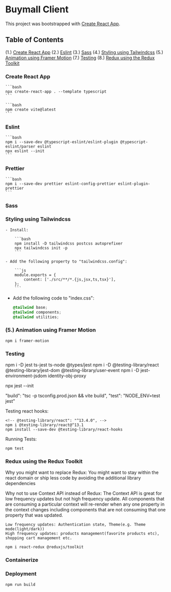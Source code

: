 # Buymall Client

This project was bootstrapped with [Create React App](https://github.com/facebook/create-react-app).

## Table of Contents

(1.) [Create React App](#create-react-app)
(2.) [Eslint](#eslint)
(3.) [Sass](#sass)
(4.) [Styling using Tailwindcss](#styling-using-tailwindcss)
(5.) [Animation using Framer Motion](#5-animation-using-framer-motion)
(7.) [Testing](#testing)
(8.) [Redux using the Redux Toolkit](#redux-using-the-redux-toolkit)

### Create React App

    ```bash
    npx create-react-app . --template typescript
    ```

    ```bash
    npm create vite@latest
    ```

### Eslint

    ```bash
    npm i --save-dev @typescript-eslint/eslint-plugin @typescript-eslint/parser eslint
    npx eslint --init
    ```

### Prettier

    ```bash
    npm i --save-dev prettier eslint-config-prettier eslint-plugin-prettier
    ```

### Sass

### Styling using Tailwindcss

    - Install:

        ```bash
        npm install -D tailwindcss postcss autoprefixer
        npx tailwindcss init -p
        ```

    - Add the following property to "tailwindcss.config":

        ```js
        module.exports = {
            content: ['./src/**/*.{js,jsx,ts,tsx}'],
        };
        ```

- Add the following code to "index.css":

  ```css
  @tailwind base;
  @tailwind components;
  @tailwind utilities;
  ```

### (5.) Animation using Framer Motion

    npm i framer-motion

### Testing

npm i -D jest ts-jest ts-node @types/jest
npm i -D @testing-library/react @testing-library/jest-dom @testing-library/user-event
npm i -D  jest-environment-jsdom identity-obj-proxy

npx jest --init

"build": "tsc -p tsconfig.prod.json && vite build",
"test": "NODE_ENV=test jest"

Testing react hooks:

    <!-- @testing-library/react": "^13.4.0", -->
    npm i @testing-library/react@^13.1
    npm install --save-dev @testing-library/react-hooks

Running Tests:

    npm test

### Redux using the Redux Toolkit

Why you might want to replace Redux: You might want to stay within the react domain or ship less code by avoiding the additional library dependencies

Why not to use Context API instead of Redux: The Context API is great for low frequency updates but not high frequency update.
All components that are consuming a particular context will re-render when any one property in the context changes
including components that are not consuming that one property that was updated.

    Low frequency updates: Authentication state, Theme(e.g. Theme mode(light/dark))
    High frequency updates: products management(favorite products etc), shopping cart management etc.

    npm i react-redux @reduxjs/toolkit

### Containerize

### Deployment

    npm run build
